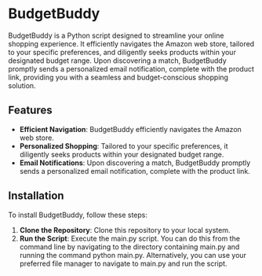 # BudgetBuddy

BudgetBuddy is a Python script designed to streamline your online shopping experience. It efficiently navigates the Amazon web store, tailored to your specific preferences, and diligently seeks products within your designated budget range. Upon discovering a match, BudgetBuddy promptly sends a personalized email notification, complete with the product link, providing you with a seamless and budget-conscious shopping solution.

## Features

- **Efficient Navigation**: BudgetBuddy efficiently navigates the Amazon web store.
- **Personalized Shopping**: Tailored to your specific preferences, it diligently seeks products within your designated budget range.
- **Email Notifications**: Upon discovering a match, BudgetBuddy promptly sends a personalized email notification, complete with the product link.

## Installation

To install BudgetBuddy, follow these steps:

1. **Clone the Repository**: Clone this repository to your local system.
2. **Run the Script**: Execute the main.py script. You can do this from the command line by navigating to the directory containing main.py and running the command python main.py. Alternatively, you can use your preferred file manager to navigate to main.py and run the script.
